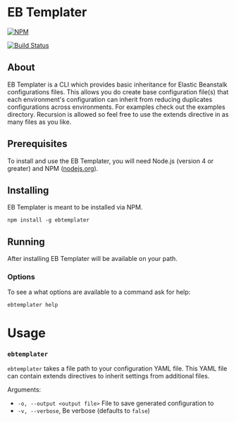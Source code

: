 # EB Templater

[![NPM](https://nodei.co/npm/ebtemplater.png?downloads=true&downloadRank=true&stars=true)](https://nodei.co/npm/ebtemplater/)

[![Build Status](https://travis-ci.org/Cox-Automotive/ebtemplater.svg?branch=master)](https://travis-ci.org/Cox-Automotive/ebtemplater)

## About

EB Templater is a CLI which provides basic inheritance for Elastic Beanstalk configurations files. This allows you do create base configuration file(s) that each environment's configuration can inherit from reducing duplicates configurations across environments. For examples check out the examples directory. Recursion is allowed so feel free to use the extends directive in as many files as you like.

## Prerequisites

To install and use the EB Templater, you will need Node.js (version 4 or greater) and NPM ([nodejs.org](https://nodejs.org/en/download/package-manager)).

## Installing

EB Templater is meant to be installed via NPM.

```
npm install -g ebtemplater
```

## Running

After installing EB Templater will be available on your path.

### Options

To see a what options are available to a command ask for help:

    ebtemplater help

# Usage

### `ebtemplater`

`ebtemplater`  takes a file path to your configuration YAML file. This YAML file can contain extends directives to inherit settings from additional files. 

Arguments:

* `-o, --output <output file>` File to save generated configuration to
* `-v, --verbose`, Be verbose (defaults to `false`)